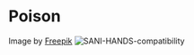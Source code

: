 # Poison

Image by <a href="https://www.freepik.com/free-photo/top-view-cleaning-supplies-with-copy-space_7945358.htm#query=cleaning%20supplies&position=46&from_view=search&track=ais">Freepik</a>
![SANI-HANDS-compatibility](https://github.com/lorijseo/Poison/assets/99004250/f9e33fa5-c87e-4e35-b5d2-a8ef634ef3e6)
